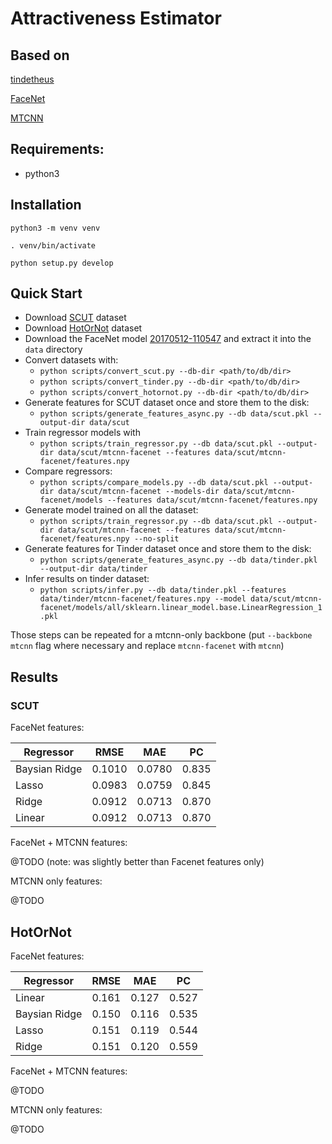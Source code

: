 # Attractiveness Estimator

## Based on

[tindetheus](https://github.com/cjekel/tindetheus)

[FaceNet](https://github.com/davidsandberg/facenet)

[MTCNN](https://github.com/ipazc/mtcnn)

## Requirements:

- python3

## Installation

`python3 -m venv venv`

`. venv/bin/activate`

`python setup.py develop`

## Quick Start

- Download [SCUT](https://github.com/HCIILAB/SCUT-FBP5500-Database-Release) dataset
- Download [HotOrNot](https://www.researchgate.net/publication/261595808_Female_Facial_Beauty_Dataset_ECCV2010_v10) dataset
- Download the FaceNet model [20170512-110547](https://drive.google.com/file/d/0B5MzpY9kBtDVZ2RpVDYwWmxoSUk/edit) and extract it into the `data` directory
- Convert datasets with:
  - `python scripts/convert_scut.py --db-dir <path/to/db/dir>`
  - `python scripts/convert_tinder.py --db-dir <path/to/db/dir>`
  - `python scripts/convert_hotornot.py --db-dir <path/to/db/dir>`
- Generate features for SCUT dataset once and store them to the disk:
  - `python scripts/generate_features_async.py --db data/scut.pkl --output-dir data/scut`
- Train regressor models with
  - `python scripts/train_regressor.py --db data/scut.pkl --output-dir data/scut/mtcnn-facenet --features data/scut/mtcnn-facenet/features.npy`
- Compare regressors:
  - `python scripts/compare_models.py --db data/scut.pkl --output-dir data/scut/mtcnn-facenet --models-dir data/scut/mtcnn-facenet/models --features data/scut/mtcnn-facenet/features.npy`
- Generate model trained on all the dataset:
  - `python scripts/train_regressor.py --db data/scut.pkl --output-dir data/scut/mtcnn-facenet --features data/scut/mtcnn-facenet/features.npy --no-split`
- Generate features for Tinder dataset once and store them to the disk:
  - `python scripts/generate_features_async.py --db data/tinder.pkl --output-dir data/tinder`
- Infer results on tinder dataset:
  - `python scripts/infer.py --db data/tinder.pkl --features data/tinder/mtcnn-facenet/features.npy --model data/scut/mtcnn-facenet/models/all/sklearn.linear_model.base.LinearRegression_1.pkl`

Those steps can be repeated for a mtcnn-only backbone (put `--backbone mtcnn` flag where necessary and replace `mtcnn-facenet` with `mtcnn`)

## Results

### SCUT

FaceNet features:

| Regressor     | RMSE   | MAE    | PC    |
| ------------- | ------ | ------ | ----- |
| Baysian Ridge | 0.1010 | 0.0780 | 0.835 |
| Lasso         | 0.0983 | 0.0759 | 0.845 |
| Ridge         | 0.0912 | 0.0713 | 0.870 |
| Linear        | 0.0912 | 0.0713 | 0.870 |

FaceNet + MTCNN features:

@TODO (note: was slightly better than Facenet features only)

MTCNN only features:

@TODO

## HotOrNot

FaceNet features:

| Regressor     | RMSE  | MAE   | PC    |
| ------------- | ----- | ----- | ----- |
| Linear        | 0.161 | 0.127 | 0.527 |
| Baysian Ridge | 0.150 | 0.116 | 0.535 |
| Lasso         | 0.151 | 0.119 | 0.544 |
| Ridge         | 0.151 | 0.120 | 0.559 |

FaceNet + MTCNN features:

@TODO

MTCNN only features:

@TODO
